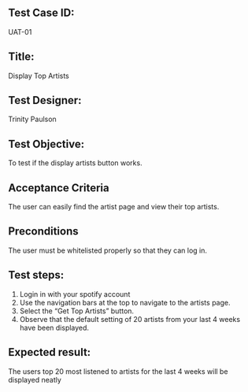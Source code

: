 ## Test Case ID:
UAT-01
## Title:
Display Top Artists
## Test Designer:
Trinity Paulson
## Test Objective:
To test if the display artists button works.
## Acceptance Criteria
The user can easily find the artist page and view their top artists.
## Preconditions
The user must be whitelisted properly so that they can log in.
## Test steps:
1. Login in with your spotify account
2. Use the navigation bars at the top to navigate to the artists page.
3. Select the “Get Top Artists” button.
4. Observe that the default setting of 20 artists from your last 4 weeks have been displayed.
## Expected result:
The users top 20 most listened to artists for the last 4 weeks will be displayed neatly



